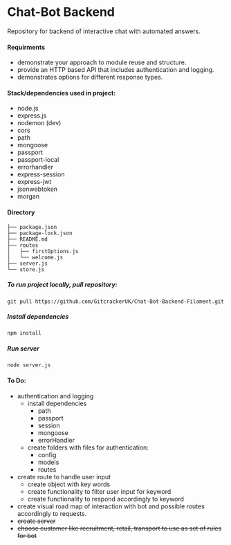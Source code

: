 # Chat-Bot Backend

Repository for backend of interactive chat with automated answers.

#### Requirments

-   demonstrate your approach to module reuse and structure.
-   provide an HTTP based API that includes authentication and logging.
-   demonstrates options for different response types.

#### Stack/dependencies used in project:

-   node.js
-   express.js
-   nodemon (dev)
-   cors
-   path
-   mongoose
-   passport
-   passport-local
-   errorhandler
-   express-session
-   express-jwt
-   jsonwebtoken
-   morgan

#### Directory

```
├── package.json
├── package-lock.json
├── README.md
├── routes
│   ├── firstOptions.js
│   └── welcome.js
├── server.js
└── store.js
```

##### To run project locally, pull repository:

```
git pull https://github.com/GitcrackerUK/Chat-Bot-Backend-Filament.git
```

##### Install dependencies

```
npm install
```

##### Run server

```
node server.js
```

#### To Do:

-   authentication and logging
    -   install dependencies
        -   path
        -   passport
        -   session
        -   mongoose
        -   errorHandler
    -   create folders with files for authentication:
        -   config
        -   models
        -   routes
-   create route to handle user input
    -   create object with key words
    -   create functionality to filter user input for keyword
    -   create functionality to respond accordingly to keyword
-   create visual road map of interaction with bot and possible routes accordingly to requests.
-   <s> create server</s>
-   <s>choose customer like recruitment, retail, transport to use as set of rules for bot</s>
